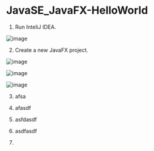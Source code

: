 # JavaSE_JavaFX-HelloWorld

1. Run InteliJ IDEA.

![image](https://github.com/luiscoco/JavaSE_JavaFX-HelloWorld/assets/32194879/7e8e07e3-ab98-4f36-bc9b-5a3be7882902)

2. Create a new JavaFX project.

![image](https://github.com/luiscoco/JavaSE_JavaFX-HelloWorld/assets/32194879/3731a6bf-3b89-4b98-9e70-84ca7f5d90d7)

![image](https://github.com/luiscoco/JavaSE_JavaFX-HelloWorld/assets/32194879/7e257088-560c-4781-bce0-751745b9f826)

![image](https://github.com/luiscoco/JavaSE_JavaFX-HelloWorld/assets/32194879/32efeb19-99a1-4949-bd3e-61c9979acf1c)

3. afsa




4. afasdf


5. asfdasdf



6. asdfasdf


   
7. 
